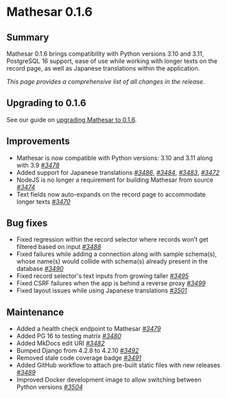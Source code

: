 # Mathesar 0.1.6

## Summary

Mathesar 0.1.6 brings compatibility with Python versions 3.10 and 3.11, PostgreSQL 16 support, ease of use while working with longer texts on the record page, as well as Japanese translations within the application.

_This page provides a comprehensive list of all changes in the release._

## Upgrading to 0.1.6

See our guide on [upgrading Mathesar to 0.1.6](../administration/upgrade/0.1.6.md).

## Improvements

- Mathesar is now compatible with Python versions: 3.10 and 3.11 along with 3.9 _[#3478](https://github.com/mathesar-foundation/mathesar/pull/3478)_
- Added support for Japanese translations _[#3486](https://github.com/mathesar-foundation/mathesar/pull/3486)_, _[#3484](https://github.com/mathesar-foundation/mathesar/pull/3484)_, _[#3483](https://github.com/mathesar-foundation/mathesar/pull/3483)_, _[#3472](https://github.com/mathesar-foundation/mathesar/pull/3472)_
- NodeJS is no longer a requirement for building Mathesar from source _[#3474](https://github.com/mathesar-foundation/mathesar/pull/3474)_
- Text fields now auto-expands on the record page to accommodate longer texts _[#3470](https://github.com/mathesar-foundation/mathesar/pull/3470)_

## Bug fixes

- Fixed regression within the record selector where records won’t get filtered based on input _[#3488](https://github.com/mathesar-foundation/mathesar/pull/3488)_
- Fixed failures while adding a connection along with sample schema(s), whose name(s) would collide with schema(s) already present in the database _[#3490](https://github.com/mathesar-foundation/mathesar/pull/3490)_
- Fixed record selector's text inputs from growing taller _[#3495](https://github.com/mathesar-foundation/mathesar/pull/3495)_
- Fixed CSRF failures when the app is behind a reverse proxy _[#3499](https://github.com/mathesar-foundation/mathesar/pull/3499)_
- Fixed layout issues while using Japanese translations _[#3501](https://github.com/mathesar-foundation/mathesar/pull/3501)_

## Maintenance

- Added a health check endpoint to Mathesar _[#3479](https://github.com/mathesar-foundation/mathesar/pull/3479)_
- Added PG 16 to testing matrix _[#3480](https://github.com/mathesar-foundation/mathesar/pull/3480)_
- Added MkDocs edit URI _[#3482](https://github.com/mathesar-foundation/mathesar/pull/3482)_
- Bumped Django from 4.2.8 to 4.2.10 _[#3492](https://github.com/mathesar-foundation/mathesar/pull/3492)_
- Removed stale code coverage badge _[#3491](https://github.com/mathesar-foundation/mathesar/pull/3491)_
- Added GitHub workflow to attach pre-built static files with new releases _[#3489](https://github.com/mathesar-foundation/mathesar/pull/3489)_ 
- Improved Docker development image to allow switching between Python versions _[#3504](https://github.com/mathesar-foundation/mathesar/pull/3504)_
